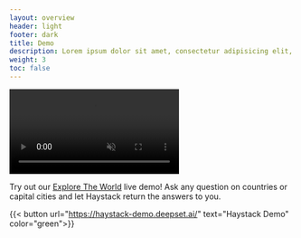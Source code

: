 ```yaml
---
layout: overview
header: light
footer: dark
title: Demo
description: Lorem ipsum dolor sit amet, consectetur adipisicing elit, nisi quisquam et eveniet nesciunt repellendus.
weight: 3
toc: false
---
```


<!-- ![image](https://raw.githubusercontent.com/deepset-ai/haystack-website/source/public/img/haystack-demo-short.gif) -->
<!-- use mp4 instead of gif to reduce file size -->

<video autoplay loop muted playsinline class="responsive"><source src="/images/haystack-demo-short.mp4" type="video/mp4"></video>

Try out our [Explore The World](https://haystack-demo.deepset.ai/) live demo!
Ask any question on countries or capital cities and let Haystack return the answers to you.

{{< button url="https://haystack-demo.deepset.ai/" text="Haystack Demo" color="green">}}
